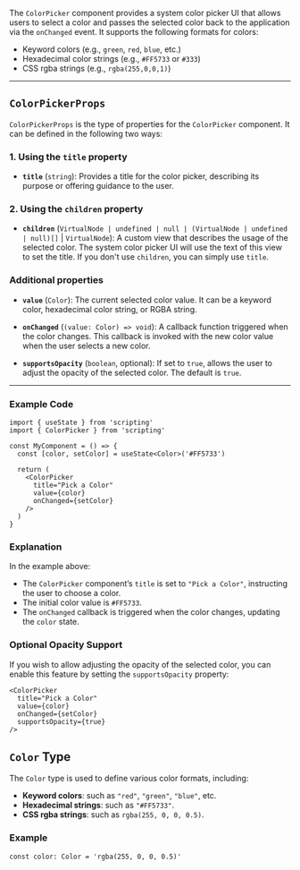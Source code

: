 The `ColorPicker` component provides a system color picker UI that allows users to select a color and passes the selected color back to the application via the `onChanged` event. It supports the following formats for colors:
- Keyword colors (e.g., `green`, `red`, `blue`, etc.)
- Hexadecimal color strings (e.g., `#FF5733` or `#333`)
- CSS rgba strings (e.g., `rgba(255,0,0,1)`)

---

## `ColorPickerProps`

`ColorPickerProps` is the type of properties for the `ColorPicker` component. It can be defined in the following two ways:

### 1. Using the `title` property
- **`title`** (`string`): Provides a title for the color picker, describing its purpose or offering guidance to the user.

### 2. Using the `children` property
- **`children`** (`VirtualNode | undefined | null | (VirtualNode | undefined | null)[]` | `VirtualNode`): A custom view that describes the usage of the selected color. The system color picker UI will use the text of this view to set the title. If you don't use `children`, you can simply use `title`.

### Additional properties

- **`value`** (`Color`): The current selected color value. It can be a keyword color, hexadecimal color string, or RGBA string.
  
- **`onChanged`** (`(value: Color) => void`): A callback function triggered when the color changes. This callback is invoked with the new color value when the user selects a new color.

- **`supportsOpacity`** (`boolean`, optional): If set to `true`, allows the user to adjust the opacity of the selected color. The default is `true`.

---

### Example Code

```tsx
import { useState } from 'scripting'
import { ColorPicker } from 'scripting'

const MyComponent = () => {
  const [color, setColor] = useState<Color>('#FF5733')

  return (
    <ColorPicker
      title="Pick a Color"
      value={color}
      onChanged={setColor}
    />
  )
}
```

### Explanation
In the example above:
- The `ColorPicker` component’s `title` is set to `"Pick a Color"`, instructing the user to choose a color.
- The initial color value is `#FF5733`.
- The `onChanged` callback is triggered when the color changes, updating the `color` state.

### Optional Opacity Support

If you wish to allow adjusting the opacity of the selected color, you can enable this feature by setting the `supportsOpacity` property:

```tsx
<ColorPicker
  title="Pick a Color"
  value={color}
  onChanged={setColor}
  supportsOpacity={true}
/>
```

## `Color` Type

The `Color` type is used to define various color formats, including:
- **Keyword colors**: such as `"red"`, `"green"`, `"blue"`, etc.
- **Hexadecimal strings**: such as `"#FF5733"`.
- **CSS rgba strings**: such as `rgba(255, 0, 0, 0.5)`.

### Example

```tsx
const color: Color = 'rgba(255, 0, 0, 0.5)'
```